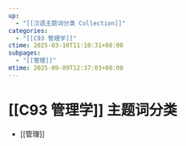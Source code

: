 ```yaml
---
up:
  - "[[汉语主题词分类 Collection]]"
categories:
  - "[[C93 管理学]]"
ctime: 2025-03-10T11:10:31+08:00
subpages:
  - "[[管理]]"
mtime: 2025-09-09T12:37:03+08:00
---
```


# [[C93 管理学]] 主题词分类

- [[管理]]
